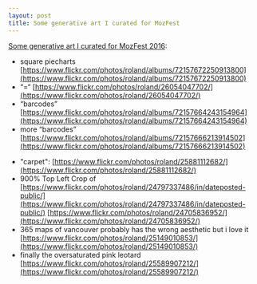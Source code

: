 ```yaml
---
layout: post
title: Some generative art I curated for MozFest
---
```


[Some generative art I curated for MozFest 2016](https://github.com/MozillaFoundation/Mozfest2016_production/issues/143#issuecomment-246866598):

* square piecharts [https://www.flickr.com/photos/roland/albums/72157672250913800](https://www.flickr.com/photos/roland/albums/72157672250913800)
* “=“ [https://www.flickr.com/photos/roland/26054047702/](https://www.flickr.com/photos/roland/26054047702/)
* “barcodes” [https://www.flickr.com/photos/roland/albums/72157664243154964](https://www.flickr.com/photos/roland/albums/72157664243154964)
* more “barcodes” [https://www.flickr.com/photos/roland/albums/72157666213914502](https://www.flickr.com/photos/roland/albums/72157666213914502)
- "carpet": [https://www.flickr.com/photos/roland/25881112682/](https://www.flickr.com/photos/roland/25881112682/)
- 900% Top Left Crop of [https://www.flickr.com/photos/roland/24797337486/in/dateposted-public/](https://www.flickr.com/photos/roland/24797337486/in/dateposted-public/) [https://www.flickr.com/photos/roland/24705836952/](https://www.flickr.com/photos/roland/24705836952/)
- 365 maps of vancouver probably has the wrong aesthetic but i love it [https://www.flickr.com/photos/roland/25149010853/](https://www.flickr.com/photos/roland/25149010853/)
- finally the oversaturated pink leotard [https://www.flickr.com/photos/roland/25589907212/](https://www.flickr.com/photos/roland/25589907212/)



